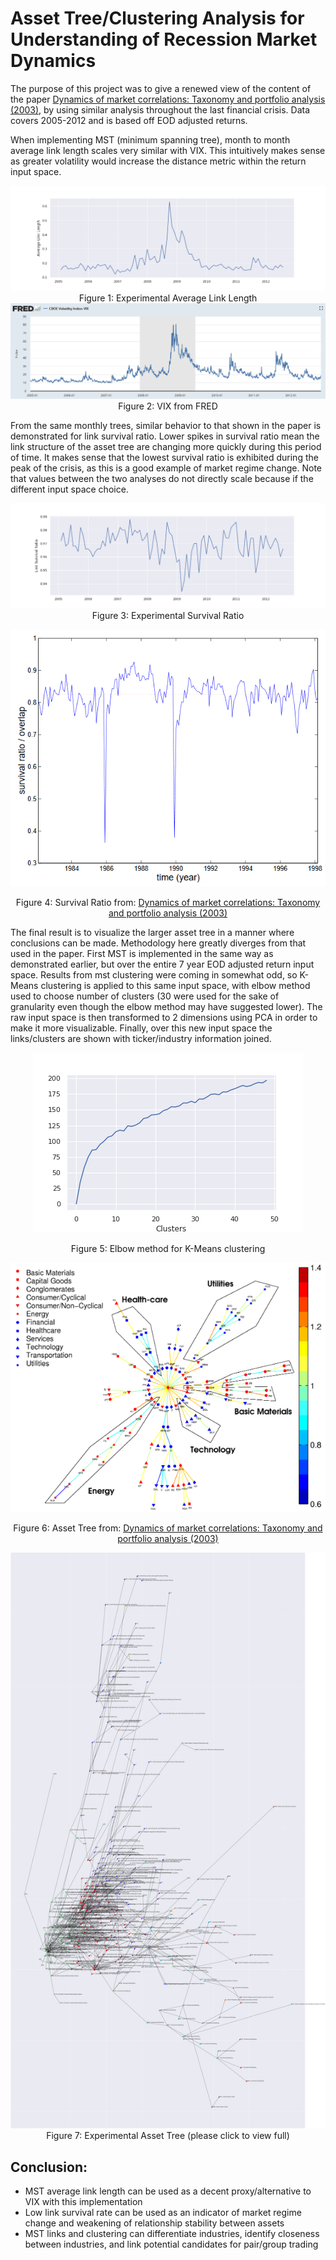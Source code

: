 # Asset Tree/Clustering Analysis for Understanding of Recession Market Dynamics

The purpose of this project was to give a renewed view of the content of the paper [Dynamics of market correlations: Taxonomy and portfolio analysis (2003)](https://arxiv.org/abs/cond-mat/0302546), by using similar analysis throughout the last financial crisis. Data covers 2005-2012 and is based off EOD adjusted returns.

When implementing MST (minimum spanning tree), month to month average link length scales very similar with VIX. This intuitively makes sense as greater volatility would increase the distance metric within the return input space.

<div align="center">
  
![alt text](https://github.com/kark23/asset_tree/blob/master/figs/link_l.png?raw=true)
Figure 1: Experimental Average Link Length
![alt text](https://github.com/kark23/asset_tree/blob/master/figs/vix.PNG?raw=true)
Figure 2: VIX from FRED

</div>

From the same monthly trees, similar behavior to that shown in the paper is demonstrated for link survival ratio. Lower spikes in survival ratio mean the link structure of the asset tree are changing more quickly during this period of time. It makes sense that the lowest survival ratio is exhibited during the peak of the crisis, as this is a good example of market regime change. Note that values between the two analyses do not directly scale because if the different input space choice.

<div align="center">
  
![alt text](https://github.com/kark23/asset_tree/blob/master/figs/surv.png?raw=true)
Figure 3: Experimental Survival Ratio

![alt text](https://github.com/kark23/asset_tree/blob/master/figs/surv_ratio.PNG?raw=true)

Figure 4: Survival Ratio from: [Dynamics of market correlations: Taxonomy and portfolio analysis (2003)](https://arxiv.org/abs/cond-mat/0302546)

</div>

The final result is to visualize the larger asset tree in a manner where conclusions can be made. Methodology here greatly diverges from that used in the paper. First MST is implemented in the same way as demonstrated earlier, but over the entire 7 year EOD adjusted return input space. Results from mst clustering were coming in somewhat odd, so K-Means clustering is applied to this same input space, with elbow method used to choose number of clusters (30 were used for the sake of granularity even though the elbow method may have suggested lower). The raw input space is then transformed to 2 dimensions using PCA in order to make it more visualizable. Finally, over this new input space the links/clusters are shown with ticker/industry information joined.

<div align="center">

![alt text](https://github.com/kark23/asset_tree/blob/master/figs/elbow.png?raw=true)

Figure 5: Elbow method for K-Means clustering

![alt text](https://github.com/kark23/asset_tree/blob/master/figs/topology_tree.PNG?raw=true)

Figure 6: Asset Tree from: [Dynamics of market correlations: Taxonomy and portfolio analysis (2003)](https://arxiv.org/abs/cond-mat/0302546)

![alt text](https://github.com/kark23/asset_tree/blob/master/figs/full_tree1.png?raw=true)
Figure 7: Experimental Asset Tree (please click to view full)

</div>

## Conclusion:
* MST average link length can be used as a decent proxy/alternative to VIX with this implementation
* Low link survival rate can be used as an indicator of market regime change and weakening of relationship stability between assets
* MST links and clustering can differentiate industries, identify closeness between industries, and link potential candidates for pair/group trading
